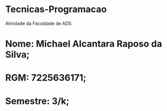 # Tecnicas-Programacao
Atividade da Faculdade de ADS.
# Nome: Michael Alcantara Raposo da Silva;
# RGM: 7225636171;
# Semestre: 3/k;
